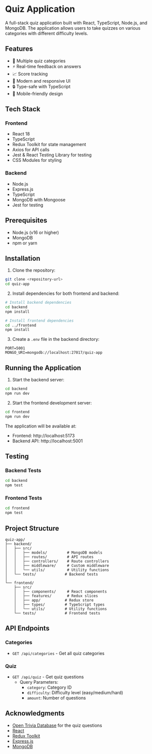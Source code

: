 # Quiz Application

A full-stack quiz application built with React, TypeScript, Node.js, and MongoDB. The application allows users to take quizzes on various categories with different difficulty levels.

## Features

- 🎯 Multiple quiz categories
- ⚡ Real-time feedback on answers
- 📈 Score tracking
- 🎨 Modern and responsive UI
- 🔒 Type-safe with TypeScript
- 📱 Mobile-friendly design

## Tech Stack

### Frontend

- React 18
- TypeScript
- Redux Toolkit for state management
- Axios for API calls
- Jest & React Testing Library for testing
- CSS Modules for styling

### Backend

- Node.js
- Express.js
- TypeScript
- MongoDB with Mongoose
- Jest for testing

## Prerequisites

- Node.js (v16 or higher)
- MongoDB
- npm or yarn

## Installation

1. Clone the repository:

```bash
git clone <repository-url>
cd quiz-app
```

2. Install dependencies for both frontend and backend:

```bash
# Install backend dependencies
cd backend
npm install

# Install frontend dependencies
cd ../frontend
npm install
```

3. Create a `.env` file in the backend directory:

```env
PORT=5001
MONGO_URI=mongodb://localhost:27017/quiz-app
```

## Running the Application

1. Start the backend server:

```bash
cd backend
npm run dev
```

2. Start the frontend development server:

```bash
cd frontend
npm run dev
```

The application will be available at:

- Frontend: http://localhost:5173
- Backend API: http://localhost:5001

## Testing

### Backend Tests

```bash
cd backend
npm test
```

### Frontend Tests

```bash
cd frontend
npm test
```

## Project Structure

```
quiz-app/
├── backend/
│   ├── src/
│   │   ├── models/         # MongoDB models
│   │   ├── routes/         # API routes
│   │   ├── controllers/    # Route controllers
│   │   ├── middleware/     # Custom middleware
│   │   └── utils/          # Utility functions
│   └── tests/             # Backend tests
│
└── frontend/
    ├── src/
    │   ├── components/     # React components
    │   ├── features/       # Redux slices
    │   ├── app/           # Redux store
    │   ├── types/         # TypeScript types
    │   └── utils/         # Utility functions
    └── tests/             # Frontend tests
```

## API Endpoints

### Categories

- `GET /api/categories` - Get all quiz categories

### Quiz

- `GET /api/quiz` - Get quiz questions
  - Query Parameters:
    - `category`: Category ID
    - `difficulty`: Difficulty level (easy/medium/hard)
    - `amount`: Number of questions

## Acknowledgments

- [Open Trivia Database](https://opentdb.com/) for the quiz questions
- [React](https://reactjs.org/)
- [Redux Toolkit](https://redux-toolkit.js.org/)
- [Express.js](https://expressjs.com/)
- [MongoDB](https://www.mongodb.com/)
